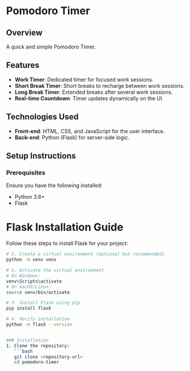 # Pomodoro Timer

## Overview
A quick and simple Pomodoro Timer.

## Features   
- **Work Timer**: Dedicated timer for focused work sessions.
- **Short Break Timer**: Short breaks to recharge between work sessions.
- **Long Break Timer**: Extended breaks after several work sessions.
- **Real-time Countdown**: Timer updates dynamically on the UI.

## Technologies Used
- **Front-end**: HTML, CSS, and JavaScript for the user interface.
- **Back-end**: Python (Flask) for server-side logic.

## Setup Instructions

### Prerequisites  
Ensure you have the following installed:
- Python 3.8+
- Flask

# Flask Installation Guide

Follow these steps to install Flask for your project:

```bash
# 1. Create a virtual environment (optional but recommended)
python -m venv venv

# 2. Activate the virtual environment
# On Windows:
venv\Scripts\activate
# On macOS/Linux:
source venv/bin/activate

# 3. Install Flask using pip
pip install flask

# 4. Verify installation
python -m flask --version


### Installation
1. Clone the repository:
   ```bash
   git clone <repository-url>
   cd pomodoro-timer
